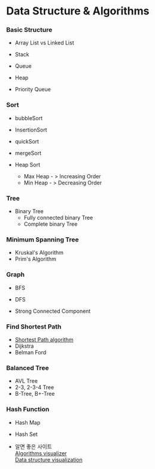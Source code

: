 # Data Structure & Algorithms

### Basic Structure

* Array List vs Linked List

* Stack

* Queue

* Heap

* Priority Queue

### Sort

* bubbleSort

* InsertionSort

* quickSort

* mergeSort

* Heap Sort
  * Max Heap - > Increasing Order
  * Min Heap - > Decreasing Order


### Tree

* Binary Tree
  * Fully connected binary Tree
  * Complete binary Tree

### Minimum Spanning Tree
* Kruskal's Algorithm
* Prim's Algorithm

### Graph

* BFS
* DFS

* Strong Connected Component

### Find Shortest Path

* [Shortest Path algorithm](http://new93helloworld.tistory.com/217?category=691027)
* Dijkstra
* Belman Ford

### Balanced Tree

* AVL Tree
* 2-3, 2-3-4 Tree
* B-Tree, B+-Tree

### Hash Function
* Hash Map
* Hash Set

* 알면 좋은 사이트  
[Algorithms visualizer](http://algo-visualizer.jasonpark.me/#path=backtracking/knight's_tour/basic)  
[Data structure visualization](https://www.cs.usfca.edu/~galles/visualization/Algorithms.html)
